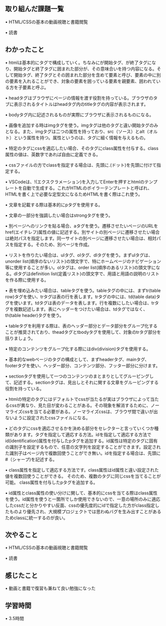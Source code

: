 ## 取り組んだ課題一覧
• HTML/CSSの基本の動画視聴と書籍閲覧

• 読書

## わかったこと
• htmlは基本的にタグで構成していく。ちなみに<html>が開始タグ、</html>が終了タグになり、開始タグと終了タグに囲まれた部分が、その意味合いを持つ内容になる。そして開始タグ、終了タグとその囲まれた部分を含めて要素と呼び、要素の中に別の要素を入れることができ、対象の要素を囲っている要素を親要素、囲われている方を子要素と呼ぶ。

• headタグはブラウザにページの情報を渡す役割を持っている。ブラウザのタブに表示されるタイトルはheadタグ内のtitleタグの内容が表示されます。

• bodyタグ内に記述されるものが実際にブラウザに表示されるものになる。

• 画像を追加する時はimgタグを使う。imgタグは他のタグと違い開始タグのみとなる。また、imgタグは二つの属性を持っており、src（ソース）とalt（オルト）という属性を持つ。属性というのは、タグに細く情報を与えるもの。


• 特定のタグにcssを適応したい場合、そのタグにclass属性を付与する。class属性の値は、英数字であれば自由に定義できる。

• cssファイルの方でclassを指定する場合は、先頭に.(ドット)を先頭に付けて指定する。

• VSCodeは、!(エクスクラメーション)を入力してEnterを押すとhtmlのテンプレートを自動で生成する。これがHTMLのボイラーテンプレートと呼ばれ、HTMLを書く上で必要な定型文になるためHTMLを書く際はこれ使う。

• 文章を記載する際は基本的にpタグを使用する。

• 文章の一部分を強調したい場合はstrongタグを使う。

• 別ページへのリンクを貼る場合、aタグを使う。遷移させたいページのURLをhref(エイチレフ)属性の値に記述する。別サイトの別ページに遷移させたい場合は絶対パスを指定します。同一サイトの別ページに遷移させたい場合は、相対パスを指定する。そのため、別ページを作成。

• リストを作りたい場合は、ulタグ、olタグ、dlタグを使う。まずulタグは、unorder list(順序のないリスト)の頭文字で、特にホームページのナビゲーション等に使用することが多い。olタグは、order list(順序のあるリスト)の頭文字になる。dlタグはdefinition list(定義リスト)の頭文字で、用語と用語の説明のリストを作る際に使用する。

• 表を埋め込みたい場合は、tableタグを使う。tableタグの中には、まずtr(table row)タグを使い、trタグは表の行を表します。trタグの中には、td(table data)タグを使います。tdタグは表のデータを表します。行を複数にしたい場合は、trタグを複数記述します。表にヘッダーをつけたい場合は、tdタグではなく、th(table header)タグを使う。

• tableタグを利用する際は、表のヘッダー部分とデータ部分をグループ化することが推奨されており、theadタグとtbodyタグを使用して、対象のtrタグ部分を括りましょう。

• 特定のコンテンツをグループ化する際にはdiv(division)タグを使用する。

• 基本的なwebページのタグの構成として、まずheaderタグ、mainタグ、footerタグを使い、ヘッダー部分、コンテンツ部分、フッター部分に分けます。

• sectionタグを使用して一つのコンテンツのまとまりとしてグルーピングして、記述する。sectionタグは、見出しとそれに関する文章をグルーピングする役割を持っている。

• htmlの特定のタグにはデフォルトでcssが当たるが実はブラウザによって当たるcssが異なり、見た目が変わることがある。その現象を解消するために、ノーマライズcssを当てる必要がある。ノーマライズcssは、ブラウザ間で違いが出ないように設定されたcssファイルになる。

• どのタグにcssを適応させるかを決める部分をセレクターと言っていくつか種類があります。タグを指定して適応する方法。idを指定して適応する方法でid(identification)属性を付与したpタグを追加する。id属性は特定のタグに固有の識別子を設定するもので、任意の文字列を設定することができます。設定された識別子はページ内で複数回使うことができ無い。idを指定する場合は、先頭に#（シャープ)を記述する。

• class属性を指定して適応する方法です。class属性はid属性と違い設定された値を複数回使うことができる。
そのため、複数のタグに同じcssを当てることが可能。
class属性を付与したpタグを追加する。

• id属性とclass属性の使い分けに関して、基本的にcssを当てる際はclass属性を使う。id属性を使うと一箇所でしか使用できないので、一意の場所のみに適応したcssだと分かりやすい反面、cssの優先度的にidで指定した方がclass指定したものより優先され、大規模プロジェクトでは思わぬバグを生み出すことがあるためclassに統一するのが良い。


## 次やること
• HTML/CSSの基本の動画視聴と書籍閲覧

• 読書


## 感じたこと
• 動画と書籍で復習も兼ねて良い勉強になった


## 学習時間
• 3.5時間
